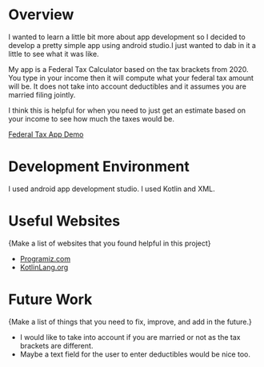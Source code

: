 # Overview

I wanted to learn a little bit more about app development so I decided to develop a pretty simple app using android studio.I just wanted to dab in it a little to see
what it was like.

My app is a Federal Tax Calculator based on the tax brackets from 2020. You type in your income then it will compute what your federal tax amount will be. It does not take into
account deductibles and it assumes you are married filing jointly.

I think this is helpful for when you need to just get an estimate based on your income to see how much the taxes would be.


[Federal Tax App Demo](https://youtu.be/02wcQ7SdC7c)

# Development Environment

I used android app development studio.
I used Kotlin and XML.

# Useful Websites

{Make a list of websites that you found helpful in this project}
* [Programiz.com](https://www.programiz.com/kotlin-programming)
* [KotlinLang.org](https://kotlinlang.org/)

# Future Work

{Make a list of things that you need to fix, improve, and add in the future.}
* I would like to take into account if you are married or not as the tax brackets are different.
* Maybe a text field for the user to enter deductibles would be nice too.

